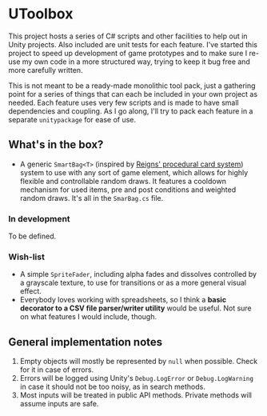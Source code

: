 # UToolbox

This project hosts a series of C# scripts and other facilities to help out in Unity projects. Also included are unit tests for each feature. I've started this project to speed up development of game prototypes and to make sure I re-use my own code in a more structured way, trying to keep it bug free and more carefully written.

This is not meant to be a ready-made monolithic tool pack, just a gathering point for a series of things that can each be included in your own project as needed. Each feature uses very few scripts and is made to have small dependencies and coupling. As I go along, I'll try to pack each feature in a separate `unitypackage` for ease of use.

## What's in the box?

- A generic `SmartBag<T>` (inspired by [Reigns' procedural card system](https://www.youtube.com/watch?v=tDdtbh-oUTU&t=2s)) system to use with any sort of game element, which allows for highly flexible and controllable random draws. It features a cooldown mechanism for used items, pre and post conditions and weighted random draws. It's all in the `SmarBag.cs` file.

### In development

To be defined.

### Wish-list

- A simple `SpriteFader`, including alpha fades and dissolves controlled by a grayscale texture, to use for transitions or as a more general visual effect.
- Everybody loves working with spreadsheets, so I think a **basic decorator to a CSV file parser/writer utility** would be useful. Not sure on what features I would include, though.

## General implementation notes

1. Empty objects will mostly be represented by `null` when possible. Check for it in case of errors.
1. Errors will be logged using Unity's `Debug.LogError` or `Debug.LogWarning` in case it should not be too noisy, as in search methods.
1. Most inputs will be treated in public API methods. Private methods will assume inputs are safe.
